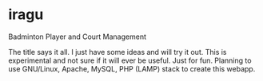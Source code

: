 # iragu
Badminton Player and Court Management

The title says it all.  I just have some ideas and will try it out.  This is
experimental and not sure if it will ever be useful.  Just for fun.  Planning
to use GNU/Linux, Apache, MySQL, PHP (LAMP) stack to create this webapp.
